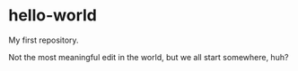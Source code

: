 # hello-world
My first repository.

Not the most meaningful edit in the world, but we all start somewhere, huh?

